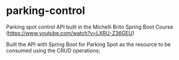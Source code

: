 # parking-control
Parking spot control API built in the Michelli Brito Spring Boot Course (https://www.youtube.com/watch?v=LXRU-Z36GEU)

Built the API with Spring Boot for Parking Spot as the resource to be consumed using the CRUD operations;
